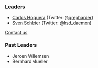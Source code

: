 ### Leaders

* [Carlos Holguera](mailto:carlos.holguera@owasp.org) (Twitter: [@grepharder](https://twitter.com/grepharder))
* [Sven Schleier](mailto:sven.schleier@owasp.org) (Twitter: [@bsd_daemon](https://twitter.com/bsd_daemon))

[Contact us](https://mas.owasp.org/#connect-with-us)

### Past Leaders

- Jeroen Willemsen
- Bernhard Mueller
